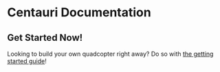 # Centauri Documentation

## Get Started Now!
Looking to build your own quadcopter right away? Do so with [the getting started guide](./getting-started/)!